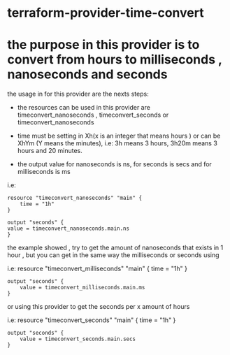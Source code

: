 # terraform-provider-time-convert

# the purpose in this provider is to convert from hours to milliseconds , nanoseconds and seconds

the usage in for this provider are the nexts steps:


- the resources can be used in this provider are timeconvert_nanoseconds , timeconvert_seconds or timeconvert_nanoseconds

-  time must be setting in Xh(x is an integer that means hours ) or can be XhYm (Y means the minutes), i.e: 3h means 3 hours, 3h20m means 3 hours and 20 minutes.

- the output value for nanoseconds is ns, for seconds is secs and
for milliseconds is  ms

i.e:

    resource "timeconvert_nanoseconds" "main" {
        time = "1h"
    }

    output "seconds" {
    value = timeconvert_nanoseconds.main.ns
    }

the example showed , try to get the amount of nanoseconds that exists in 1 hour , but you can get in the same way the milliseconds or seconds using

i.e:
    resource "timeconvert_milliseconds" "main" {
        time = "1h"
    }

    output "seconds" {
        value = timeconvert_milliseconds.main.ms
    }

or using this provider to get the seconds per x amount of hours

i.e:
    resource "timeconvert_seconds" "main" {
        time = "1h"
    }

    output "seconds" {
        value = timeconvert_seconds.main.secs
    }